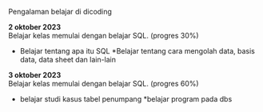 Pengalaman belajar di dicoding<br>

**2 oktober 2023**<br>
Belajar kelas memulai dengan belajar SQL. (progres 30%)
* Belajar tentang apa itu SQL
*Belajar tentang cara mengolah data, basis data, data sheet dan lain-lain

**3 oktober 2023**<br>
Belajar kelas memulai dengan belajar SQL. (progres 60%)
* belajar studi kasus tabel penumpang
*belajar program pada dbs
